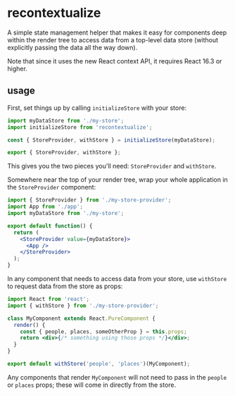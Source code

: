 # recontextualize

A simple state management helper that makes it easy for components deep within the render tree to access data from a top-level data store (without explicitly passing the data all the way down).

Note that since it uses the new React context API, it requires React 16.3 or higher.

## usage

First, set things up by calling `initializeStore` with your store:

```jsx
import myDataStore from './my-store';
import initializeStore from 'recontextualize';

const { StoreProvider, withStore } = initializeStore(myDataStore);

export { StoreProvider, withStore };
```

This gives you the two pieces you'll need: `StoreProvider` and `withStore`.

Somewhere near the top of your render tree, wrap your whole application in the `StoreProvider` component:

```jsx
import { StoreProvider } from './my-store-provider';
import App from './app';
import myDataStore from './my-store';

export default function() {
  return (
    <StoreProvider value={myDataStore}>
      <App />
    </StoreProvider>
  );
}
```

In any component that needs to access data from your store, use `withStore` to request data from the store as props:

```jsx
import React from 'react';
import { withStore } from './my-store-provider';

class MyComponent extends React.PureComponent {
  render() {
    const { people, places, someOtherProp } = this.props;
    return <div>{/* something using those props */}</div>;
  }
}

export default withStore('people', 'places')(MyComponent);
```

Any components that render `MyComponent` will not need to pass in the `people` or `places` props; these will come in directly from the store.
